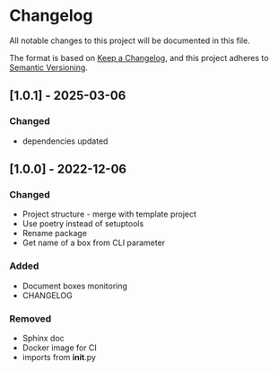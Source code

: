 # Changelog
All notable changes to this project will be documented in this file.

The format is based on [Keep a Changelog](https://keepachangelog.com/en/1.0.0/),
and this project adheres to [Semantic Versioning](https://semver.org/spec/v2.0.0.html).

## [1.0.1] - 2025-03-06

### Changed
- dependencies updated

## [1.0.0] - 2022-12-06

### Changed

- Project structure - merge with template project
- Use poetry instead of setuptools
- Rename package
- Get name of a box from CLI parameter

### Added

- Document boxes monitoring
- CHANGELOG

### Removed

- Sphinx doc
- Docker image for CI 
- imports from __init__.py
